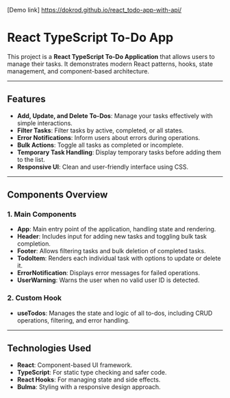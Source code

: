 [Demo link] https://dokrod.github.io/react_todo-app-with-api/

# React TypeScript To-Do App

This project is a **React TypeScript To-Do Application** that allows users to manage their tasks. It demonstrates modern React patterns, hooks, state management, and component-based architecture.

---

## Features

- **Add, Update, and Delete To-Dos**: Manage your tasks effectively with simple interactions.
- **Filter Tasks**: Filter tasks by active, completed, or all states.
- **Error Notifications**: Inform users about errors during operations.
- **Bulk Actions**: Toggle all tasks as completed or incomplete.
- **Temporary Task Handling**: Display temporary tasks before adding them to the list.
- **Responsive UI**: Clean and user-friendly interface using CSS.

---

## Components Overview

### 1. **Main Components**
- **App**: Main entry point of the application, handling state and rendering.
- **Header**: Includes input for adding new tasks and toggling bulk task completion.
- **Footer**: Allows filtering tasks and bulk deletion of completed tasks.
- **TodoItem**: Renders each individual task with options to update or delete it.
- **ErrorNotification**: Displays error messages for failed operations.
- **UserWarning**: Warns the user when no valid user ID is detected.

### 2. **Custom Hook**
- **useTodos**: Manages the state and logic of all to-dos, including CRUD operations, filtering, and error handling.

---

## Technologies Used

- **React**: Component-based UI framework.
- **TypeScript**: For static type checking and safer code.
- **React Hooks**: For managing state and side effects.
- **Bulma**: Styling with a responsive design approach.
